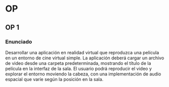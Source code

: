 # OP

## OP 1

### Enunciado

Desarrollar una aplicación en realidad virtual que reproduzca una película en un entorno de cine virtual simple. La aplicación deberá cargar un archivo de video desde una carpeta predeterminada, mostrando el título de la película en la interfaz de la sala. El usuario podrá reproducir el video y explorar el entorno moviendo la cabeza, con una implementación de audio espacial que varíe según la posición en la sala.

